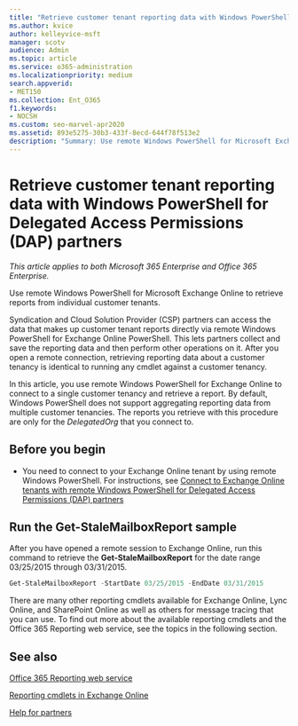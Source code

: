 ```yaml
---
title: "Retrieve customer tenant reporting data with Windows PowerShell for DAP partners"
ms.author: kvice
author: kelleyvice-msft
manager: scotv
audience: Admin
ms.topic: article
ms.service: o365-administration
ms.localizationpriority: medium
search.appverid:
- MET150
ms.collection: Ent_O365
f1.keywords:
- NOCSH
ms.custom: seo-marvel-apr2020
ms.assetid: 893e5275-30b3-433f-8ecd-644f78f513e2
description: "Summary: Use remote Windows PowerShell for Microsoft Exchange Online to retrieve reports from individual customer tenants."
---
```


# Retrieve customer tenant reporting data with Windows PowerShell for Delegated Access Permissions (DAP) partners

*This article applies to both Microsoft 365 Enterprise and Office 365 Enterprise.*

Use remote Windows PowerShell for Microsoft Exchange Online to retrieve reports from individual customer tenants.

Syndication and Cloud Solution Provider (CSP) partners can access the data that makes up customer tenant reports directly via remote Windows PowerShell for Exchange Online PowerShell. This lets partners collect and save the reporting data and then perform other operations on it. After you open a remote connection, retrieving reporting data about a customer tenancy is identical to running any cmdlet against a customer tenancy.

In this article, you use remote Windows PowerShell for Exchange Online to connect to a single customer tenancy and retrieve a report. By default, Windows PowerShell does not support aggregating reporting data from multiple customer tenancies. The reports you retrieve with this procedure are only for the  _DelegatedOrg_ that you connect to.

## Before you begin

- You need to connect to your Exchange Online tenant by using remote Windows PowerShell. For instructions, see [Connect to Exchange Online tenants with remote Windows PowerShell for Delegated Access Permissions (DAP) partners](/powershell/exchange/connect-to-exchange-online-powershell)

## Run the Get-StaleMailboxReport sample

After you have opened a remote session to Exchange Online, run this command to retrieve the **Get-StaleMailboxReport** for the date range 03/25/2015 through 03/31/2015.

```powershell
Get-StaleMailboxReport -StartDate 03/25/2015 -EndDate 03/31/2015
```

There are many other reporting cmdlets available for Exchange Online, Lync Online, and SharePoint Online as well as others for message tracing that you can use. To find out more about the available reporting cmdlets and the Office 365 Reporting web service, see the topics in the following section.

## See also

[Office 365 Reporting web service](/previous-versions/office/developer/o365-enterprise-developers/jj984325(v=office.15))

[Reporting cmdlets in Exchange Online](/powershell/module/exchange/get-csclientdevicedetailreport)

[Help for partners](https://go.microsoft.com/fwlink/p/?LinkID=533477)
